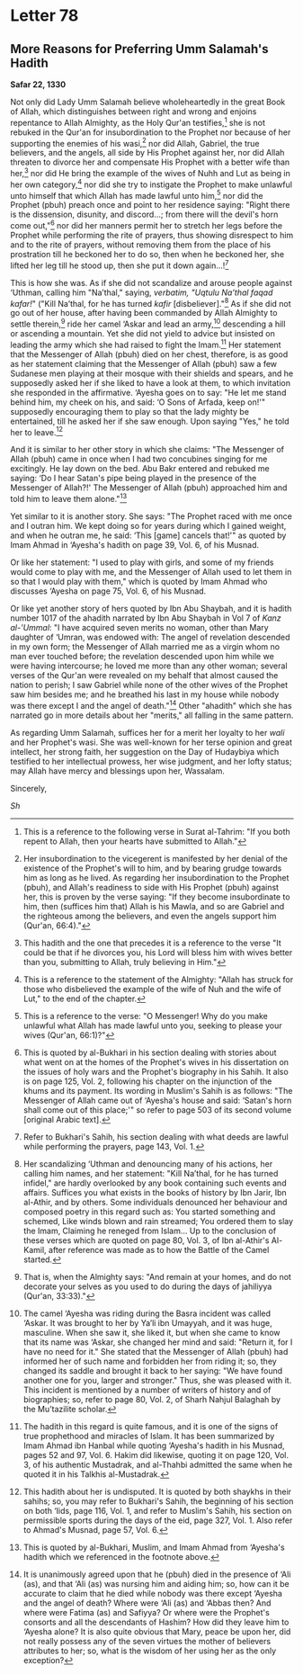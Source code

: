 Letter 78
=========

More Reasons for Preferring Umm Salamah's Hadith
------------------------------------------------

**Safar 22, 1330**

Not only did Lady Umm Salamah believe wholeheartedly in the great Book
of Allah, which distinguishes between right and wrong and enjoins
repentance to Allah Almighty, as the Holy Qur'an testifies,[^1] she is
not rebuked in the Qur'an for insubordination to the Prophet nor because
of her supporting the enemies of his wasi,[^2] nor did Allah, Gabriel,
the true believers, and the angels, all side by His Prophet against her,
nor did Allah threaten to divorce her and compensate His Prophet with a
better wife than her,[^3] nor did He bring the example of the wives of
Nuhh and Lut as being in her own category,[^4] nor did she try to
instigate the Prophet to make unlawful unto himself that which Allah has
made lawful unto him,[^5] nor did the Prophet (pbuh) preach once and
point to her residence saying: "Right there is the dissension, disunity,
and discord...; from there will the devil's horn come out,"[^6] nor did
her manners permit her to stretch her legs before the Prophet while
performing the rite of prayers, thus showing disrespect to him and to
the rite of prayers, without removing them from the place of his
prostration till he beckoned her to do so, then when he beckoned her,
she lifted her leg till he stood up, then she put it down again...![^7]

This is how she was. As if she did not scandalize and arouse people
against ‘Uthman, calling him "Na’thal," saying, *verbatim, "Uqtulu
Na’thal faqad kafar!*" ("Kill Na’thal, for he has turned *kafir*
[disbeliever]."[^8] As if she did not go out of her house, after having
been commanded by Allah Almighty to settle therein,[^9] ride her camel
‘Askar and lead an army,[^10] descending a hill or ascending a mountain.
Yet she did not yield to advice but insisted on leading the army which
she had raised to fight the Imam.[^11] Her statement that the Messenger
of Allah (pbuh) died on her chest, therefore, is as good as her
statement claiming that the Messenger of Allah (pbuh) saw a few Sudanese
men playing at their mosque with their shields and spears, and he
supposedly asked her if she liked to have a look at them, to which
invitation she responded in the affirmative. ‘Ayesha goes on to say: "He
let me stand behind him, my cheek on his, and said: ‘O Sons of Arfada,
keep on!'" supposedly encouraging them to play so that the lady mighty
be entertained, till he asked her if she saw enough. Upon saying "Yes,"
he told her to leave.[^12]

And it is similar to her other story in which she claims: "The Messenger
of Allah (pbuh) came in once when I had two concubines singing for me
excitingly. He lay down on the bed. Abu Bakr entered and rebuked me
saying: ‘Do I hear Satan's pipe being played in the presence of the
Messenger of Allah?!' The Messenger of Allah (pbuh) approached him and
told him to leave them alone."[^13]

Yet similar to it is another story. She says: "The Prophet raced with me
once and I outran him. We kept doing so for years during which I gained
weight, and when he outran me, he said: ‘This [game] cancels that!'" as
quoted by Imam Ahmad in ‘Ayesha's hadith on page 39, Vol. 6, of his
Musnad.

Or like her statement: "I used to play with girls, and some of my
friends would come to play with me, and the Messenger of Allah used to
let them in so that I would play with them," which is quoted by Imam
Ahmad who discusses ‘Ayesha on page 75, Vol. 6, of his Musnad.

Or like yet another story of hers quoted by Ibn Abu Shaybah, and it is
hadith number 1017 of the ahadith narrated by Ibn Abu Shaybah in Vol 7
of *Kanz al-’Ummal*: "I have acquired seven merits no woman, other than
Mary daughter of ‘Umran, was endowed with: The angel of revelation
descended in my own form; the Messenger of Allah married me as a virgin
whom no man ever touched before; the revelation descended upon him while
we were having intercourse; he loved me more than any other woman;
several verses of the Qur'an were revealed on my behalf that almost
caused the nation to perish; I saw Gabriel while none of the other wives
of the Prophet saw him besides me; and he breathed his last in my house
while nobody was there except I and the angel of death."[^14] Other
"ahadith" which she has narrated go in more details about her "merits,"
all falling in the same pattern.

As regarding Umm Salamah, suffices her for a merit her loyalty to her
*wali* and her Prophet's wasi. She was well-known for her terse opinion
and great intellect, her strong faith, her suggestion on the Day of
Hudaybiya which testified to her intellectual prowess, her wise
judgment, and her lofty status; may Allah have mercy and blessings upon
her, Wassalam.

Sincerely,

*Sh*

[^1]: This is a reference to the following verse in Surat al-Tahrim: "If
you both repent to Allah, then your hearts have submitted to Allah."

[^2]: Her insubordination to the vicegerent is manifested by her denial
of the existence of the Prophet's will to him, and by bearing grudge
towards him as long as he lived. As regarding her insubordination to the
Prophet (pbuh), and Allah's readiness to side with His Prophet (pbuh)
against her, this is proven by the verse saying: "If they become
insubordinate to him, then (suffices him that) Allah is his Mawla, and
so are Gabriel and the righteous among the believers, and even the
angels support him (Qur'an, 66:4)."

[^3]: This hadith and the one that precedes it is a reference to the
verse "It could be that if he divorces you, his Lord will bless him with
wives better than you, submitting to Allah, truly believing in Him."

[^4]: This is a reference to the statement of the Almighty: "Allah has
struck for those who disbelieved the example of the wife of Nuh and the
wife of Lut," to the end of the chapter.

[^5]: This is a reference to the verse: "O Messenger! Why do you make
unlawful what Allah has made lawful unto you, seeking to please your
wives (Qur'an, 66:1)?"

[^6]: This is quoted by al-Bukhari in his section dealing with stories
about what went on at the homes of the Prophet's wives in his
dissertation on the issues of holy wars and the Prophet's biography in
his Sahih. It also is on page 125, Vol. 2, following his chapter on the
injunction of the khums and its payment. Its wording in Muslim's Sahih
is as follows: "The Messenger of Allah came out of ‘Ayesha's house and
said: ‘Satan's horn shall come out of this place;'" so refer to page 503
of its second volume [original Arabic text].

[^7]: Refer to Bukhari's Sahih, his section dealing with what deeds are
lawful while performing the prayers, page 143, Vol. 1.

[^8]: Her scandalizing ‘Uthman and denouncing many of his actions, her
calling him names, and her statement: "Kill Na’thal, for he has turned
infidel," are hardly overlooked by any book containing such events and
affairs. Suffices you what exists in the books of history by Ibn Jarir,
Ibn al-Athir, and by others. Some individuals denounced her behaviour
and composed poetry in this regard such as: You started something and
schemed, Like winds blown and rain streamed; You ordered them to slay
the Imam, Claiming he reneged from Islam... Up to the conclusion of
these verses which are quoted on page 80, Vol. 3, of Ibn al-Athir's
Al-Kamil, after reference was made as to how the Battle of the Camel
started.

[^9]: That is, when the Almighty says: "And remain at your homes, and do
not decorate your selves as you used to do during the days of jahiliyya
(Qur'an, 33:33)."

[^10]: The camel ‘Ayesha was riding during the Basra incident was called
‘Askar. It was brought to her by Ya’li ibn Umayyah, and it was huge,
masculine. When she saw it, she liked it, but when she came to know that
its name was ‘Askar, she changed her mind and said: "Return it, for I
have no need for it." She stated that the Messenger of Allah (pbuh) had
informed her of such name and forbidden her from riding it; so, they
changed its saddle and brought it back to her saying: "We have found
another one for you, larger and stronger." Thus, she was pleased with
it. This incident is mentioned by a number of writers of history and of
biographies; so, refer to page 80, Vol. 2, of Sharh Nahjul Balaghah by
the Mu’tazilite scholar.

[^11]: The hadith in this regard is quite famous, and it is one of the
signs of true prophethood and miracles of Islam. It has been summarized
by Imam Ahmad ibn Hanbal while quoting ‘Ayesha's hadith in his Musnad,
pages 52 and 97, Vol. 6. Hakim did likewise, quoting it on page 120,
Vol. 3, of his authentic Mustadrak, and al-Thahbi admitted the same when
he quoted it in his Talkhis al-Mustadrak.

[^12]: This hadith about her is undisputed. It is quoted by both shaykhs
in their sahihs; so, you may refer to Bukhari's Sahih, the beginning of
his section on both ‘Iids, page 116, Vol. 1, and refer to Muslim's
Sahih, his section on permissible sports during the days of the eid,
page 327, Vol. 1. Also refer to Ahmad's Musnad, page 57, Vol. 6.

[^13]: This is quoted by al-Bukhari, Muslim, and Imam Ahmad from
‘Ayesha's hadith which we referenced in the footnote above.

[^14]: It is unanimously agreed upon that he (pbuh) died in the presence
of ‘Ali (as), and that ‘Ali (as) was nursing him and aiding him; so, how
can it be accurate to claim that he died while nobody was there except
‘Ayesha and the angel of death? Where were ‘Ali (as) and ‘Abbas then?
And where were Fatima (as) and Safiyya? Or where were the Prophet's
consorts and all the descendants of Hashim? How did they leave him to
‘Ayesha alone? It is also quite obvious that Mary, peace be upon her,
did not really possess any of the seven virtues the mother of believers
attributes to her; so, what is the wisdom of her using her as the only
exception?



